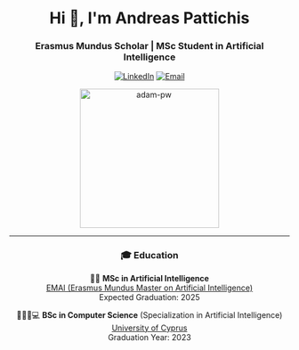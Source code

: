 <h1 align="center">Hi 👋, I'm Andreas Pattichis</h1>
<h3 align="center">Erasmus Mundus Scholar | MSc Student in Artificial Intelligence</h3>

<p align="center">
  <a href="https://www.linkedin.com/in/andreas-pattichis/"><img src="https://img.shields.io/badge/-Andreas%20Pattichis-blue?style=flat-square&logo=Linkedin&logoColor=white&link=https://www.linkedin.com/in/andreas-pattichis/" alt="LinkedIn"></a>
  <a href="mailto:andreas.pattichis@outlook.com"><img src="https://img.shields.io/badge/-Email%20Me-D14836?style=flat-square&logo=Gmail&logoColor=white&link=mailto:andreas.pattichis@outlook.com" alt="Email"></a>
</p>

<p align="center">
  <img src="https://github.com/Adam-pw/Adam-pw/blob/main/animation_500_kxa883sd.gif" alt="adam-pw" width="250" />
</p>

---

<h3 align="center">🎓 Education</h3>

<p align="center">
  🤖🧠 <strong>MSc in Artificial Intelligence</strong><br/>
  <a href="https://www.upf.edu/web/emai/about-this-master">EMAI (Erasmus Mundus Master on Artificial Intelligence)</a><br/>
  Expected Graduation: 2025
</p>

<p align="center">
  👨🏽‍🎓💻 <strong>BSc in Computer Science</strong> (Specialization in Artificial Intelligence)<br/>
  <a href="https://www.cs.ucy.ac.cy/index.php/education/undergrad">University of Cyprus</a><br/>
  Graduation Year: 2023
</p>

<!-- Uncomment the lines below to display GitHub stats and streaks -->

<!--
<p align="center">
  <img src="https://github-readme-streak-stats.herokuapp.com/?user=apatti01&theme=dark&background=0d1117&date_format=M%20j%5B%2C%20Y%5D" alt="apatti01" />
</p>

<p align="center">
  <img src="https://github-readme-stats.vercel.app/api/top-langs/?username=apatti01&theme=tokyonight&layout=compact" alt="Apatti01's Top Langs"/>
</p>
-->
